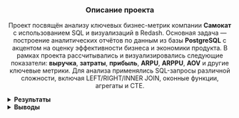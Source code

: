 <h3 align="center">Описание проекта</h3>
<p align="center">
Проект посвящён анализу ключевых бизнес-метрик компании <strong>Самокат</strong> с использованием SQL и визуализаций в Redash. Основная задача — построение аналитических отчётов по данным из базы <strong>PostgreSQL</strong> с акцентом на оценку эффективности бизнеса и экономики продукта.
В рамках проекта рассчитывались и визуализировались следующие показатели: <strong>выручка</strong>, <strong>затраты</strong>, <strong>прибыль</strong>, <strong>ARPU</strong>, <strong>ARPPU</strong>, <strong>AOV</strong> и другие ключевые метрики. Для анализа применялись SQL-запросы различной сложности, включая LEFT/RIGHT/INNER JOIN, оконные функции, агрегаты и CTE.
</p>


<details>
<summary><strong>Результаты</strong></summary>

<summary><strong>Задание 1: Динамика выручки</strong></summary>

📌 Для каждого дня в таблице `orders` рассчитаны следующие показатели:

- `revenue` — выручка, полученная в этот день  
- `total_revenue` — суммарная выручка с накоплением на текущий день  
- `revenue_change` — прирост выручки относительно предыдущего дня (в процентах)  
- `date` — дата

📊 Прирост (`revenue_change`) рассчитан в процентах и округлён до двух знаков после запятой.  
📅 Результирующая таблица отсортирована по дате по возрастанию.

### Код

```sql
WITH plat as (
   SELECT order_id
   FROM user_actions
   group by order_id
   HAVING count(order_id) = 1
   order by order_id
   )
   

 
 SELECT date, revenue, total_revenue, ROUND((revenue - pred) * 100 / pred::NUMERIC, 2) as revenue_change FROM
  (SELECT date, revenue, sum(revenue) over(order by date) as total_revenue,lag(revenue, 1) over(order by date) as pred FROM
   (SELECT creation_time::DATE as date, sum(price) as revenue FROM  
     (SELECT order_id, creation_time, UNNEST(product_ids) as product_id FROM orders
      WHERE order_id in (SELECT * FROM plat)
      order by order_id) as tovars 
     JOIN products as p on p.product_id = tovars.product_id
    group by date  
    order by date) as stoimost) as vyruchka

```
### Динамика ежедневной выручки

![График: ежедневная выручка](https://drive.google.com/uc?export=view&id=1wnMQZ8oBvM9LLPocvOJPkUo2j-er-hI8)

### Динамика общей выручки (накопительно)

![График: общая выручка](https://drive.google.com/uc?export=view&id=1FgKToK7wIoRHEanw1q0oFB_yeVns8eSH)

---

<summary><strong>Задание 2: ARPU, ARPPU и AOV</strong></summary>

📌 Для каждого дня рассчитаны ключевые метрики выручки:

- `arpu` — средняя выручка на одного пользователя (Average Revenue Per User)  
- `arppu` — средняя выручка на одного платящего пользователя (Average Revenue Per Paying User)  
- `aov` — средний чек, или выручка с заказа (Average Order Value)  
- `date` — дата

💡 Все значения округлены до двух знаков после запятой.  
📅 Таблица отсортирована по дате по возрастанию.


### Код

```sql
WITH plat as (
   SELECT order_id
   FROM user_actions
   group by order_id
   HAVING count(order_id) = 1
   order by order_id
   )
   

SELECT date,
  ROUND(revenue::NUMERIC / kolvo_user::NUMERIC, 2) as arpu,
  ROUND(revenue / plat_user::NUMERIC, 2) as arppu,
  ROUND(revenue / plat_zakaz::NUMERIC, 2) as aov
  FROM  
   (SELECT date,
    sum(revenue) FILTER (WHERE order_id in (SELECT * FROM plat)) as revenue,
    count(DISTINCT user_id) FILTER (WHERE order_id in (SELECT * FROM plat)) as plat_user,
    count(DISTINCT user_id) as kolvo_user,
    count(DISTINCT order_id) FILTER (WHERE order_id in (SELECT * FROM plat)) as plat_zakaz
    FROM
     (SELECT time::DATE as date, user_id, ua.order_id, action, revenue FROM
      (SELECT  order_id, sum(price) as revenue FROM  
       (SELECT order_id, creation_time, UNNEST(product_ids) as product_id FROM orders) as tovars 
        LEFT JOIN products as p on p.product_id = tovars.product_id
        group by order_id) as product_orders
       LEFT JOIN user_actions as ua on ua.order_id = product_orders.order_id
       order by date) as zakazy
   group by date) as metrics

```

### Динамика ARPU, ARPPU и AOV

![График: ARPU, ARPPU и AOV](https://drive.google.com/uc?export=view&id=1GBh7PlWGE_gLX7AmiZPuRZ7y0s5GwYI7)

---

<summary><strong>Задание 3: Накопленные метрики — Running ARPU, ARPPU, AOV</strong></summary>

📌 Для каждого дня рассчитаны накопительные показатели выручки:

- `running_arpu` — накопленная выручка на одного пользователя  
- `running_arppu` — накопленная выручка на одного платящего пользователя  
- `running_aov` — накопленная выручка на один заказ (средний чек)  
- `date` — дата

💡 Все значения округлены до двух знаков после запятой.  
📅 Результирующая таблица отсортирована по возрастанию даты.


### Код

```sql
WITH plat as (
   SELECT order_id
   FROM user_actions
   group by order_id
   HAVING count(order_id) = 1
   order by order_id
   ), 
   
  unique_day_users_pay as (SELECT date, COUNT(user_id) AS new_paying_users 
    FROM ( 
        SELECT user_id, MIN(time::date) AS date 
        FROM user_actions 
        WHERE order_id NOT IN (SELECT order_id FROM user_actions WHERE action = 'cancel_order') 
        GROUP BY user_id 
    ) as data GROUP BY date),
   
 unique_day_users as 
 (
SELECT time_user, count(time_user) FILTER(WHERE porydok = 1) as new_users, count(time_user) FILTER(WHERE numer = 1) as new_users_plat FROM 
 (SELECT user_id, order_id, time::date AS time_user, ROW_NUMBER() OVER (PARTITION BY user_id ORDER BY time) AS porydok,
   CASE 
     WHEN order_id IN (SELECT order_id FROM plat) THEN 
       ROW_NUMBER() OVER (PARTITION BY user_id ORDER BY time)
   END AS numer
 FROM user_actions
    order by user_id) as porydok_users
 group by time_user
 order by time_user)
   
--SELECT * FROM plat 
--SELECT * FROM unique_day_users
 
  SELECT date,
  ROUND(sum_nakop::NUMERIC / kolvo_user_nakop::NUMERIC, 2) as running_arpu,
  ROUND(sum_nakop / plat_user_nakop::NUMERIC, 2) as running_arppu,
  ROUND(sum_nakop / plat_zakaz_nakop::NUMERIC, 2) as running_aov
  FROM  
   (
   SELECT date,
    sum(revenue) over(order by date) as sum_nakop,
    sum(plat_user) over(order by date) as plat_user_nakop,
    sum(kolvo_user) over(order by date) as kolvo_user_nakop,
    sum(plat_zakaz) over(order by date) as plat_zakaz_nakop
    FROM
    (SELECT zakazy.date as date,
      sum(revenue) FILTER (WHERE order_id in (SELECT * FROM plat)) as revenue,
      new_users as kolvo_user,
      new_paying_users  as plat_user,
      count(DISTINCT order_id) FILTER (WHERE order_id in (SELECT * FROM plat)) as plat_zakaz
      FROM
       (SELECT time::DATE as date, user_id, ua.order_id, action, revenue FROM
        (SELECT  order_id, sum(price) as revenue FROM  
         (SELECT order_id, creation_time, UNNEST(product_ids) as product_id FROM orders) as tovars 
          LEFT JOIN products as p on p.product_id = tovars.product_id
          group by order_id) as product_orders
         LEFT JOIN user_actions as ua on ua.order_id = product_orders.order_id
         order by date) as zakazy
     JOIN  unique_day_users on unique_day_users.time_user = zakazy.date
     JOIN unique_day_users_pay on unique_day_users_pay.date = zakazy.date
     group by zakazy.date, new_users,new_paying_users) as nakoplen) as metrics

```

### Динамика накопленных показателей ARPU, ARPPU и AOV

![График: Running ARPU, ARPPU, AOV](https://drive.google.com/uc?export=view&id=1ztIPPDoIO_9OkPGshcYPdZXzQnMV-tDz)

---

<summary><strong>Задание 4: Метрики ARPU / ARPPU / AOV по дням недели</strong></summary>

📌 Для каждого дня недели в диапазоне с **26 августа по 8 сентября 2022 года** рассчитаны следующие показатели:

- `arpu` — выручка на одного пользователя  
- `arppu` — выручка на одного платящего пользователя  
- `aov` — выручка на один заказ (средний чек)  
- `weekday` — наименование дня недели (например, Monday)  
- `weekday_number` — порядковый номер дня недели (1 — Monday, 7 — Sunday)

📆 В расчёт включено **ровно по два дня каждого дня недели**.  
📊 Все значения округлены до двух знаков после запятой.  
📅 Результат отсортирован по `weekday_number`.


### Код

```sql
   WITH plat as (
   SELECT order_id
   FROM user_actions
   group by order_id
   HAVING count(order_id) = 1
   order by order_id
   )
   
  SELECT
  weekday,
  weekday_number, 
  ROUND(revenue::NUMERIC / kolvo_user::NUMERIC, 2) as arpu,
  ROUND(revenue / plat_user::NUMERIC, 2) as arppu,
  ROUND(revenue / plat_zakaz::NUMERIC, 2) as aov
  FROM  
   (SELECT weekday, weekday_number, 
    sum(revenue) FILTER (WHERE order_id in (SELECT * FROM plat)) as revenue,
    count(DISTINCT user_id) FILTER (WHERE order_id in (SELECT * FROM plat)) as plat_user,
    count(DISTINCT user_id) as kolvo_user,
    count(DISTINCT order_id) FILTER (WHERE order_id in (SELECT * FROM plat)) as plat_zakaz
      FROM
      (SELECT to_char(date, 'Day') as weekday, DATE_PART('ISODOW', date) as weekday_number, date, user_id, order_id, action, revenue FROM
       (SELECT time::DATE as date, user_id, ua.order_id, action, revenue FROM
        (SELECT  order_id, sum(price) as revenue FROM  
         (SELECT order_id, creation_time, UNNEST(product_ids) as product_id FROM orders) as tovars 
          LEFT JOIN products as p on p.product_id = tovars.product_id
          group by order_id) as product_orders
         LEFT JOIN user_actions as ua on ua.order_id = product_orders.order_id
         order by date) as zakazy
       WHERE date >= '2022-08-26' and date < '2022-09-09') as dni
      group by weekday_number, weekday) as metrics
     order by weekday_number, weekday

```


### Динамика ARPU, ARPPU и AOV по дням недели

![График: ARPU, ARPPU и AOV по дням недели](https://drive.google.com/uc?export=view&id=1LOUmfJ0Ok6BYfrWdnK3uV963YYFhJIdH)

---

<summary><strong>Задание 5: Доля выручки от новых и старых пользователей</strong></summary>

📌 Для каждого дня рассчитаны следующие показатели:

- `revenue` — общая выручка, полученная в этот день  
- `new_users_revenue` — выручка от заказов **новых пользователей**  
- `new_users_revenue_share` — доля выручки от новых пользователей (%)  
- `old_users_revenue_share` — доля выручки от остальных пользователей (%)  
- `date` — дата

📊 Все доли выражены в процентах и округлены до двух знаков после запятой.  
📅 Результат отсортирован по возрастанию даты.


### Код

```sql

WITH plat as (
   SELECT order_id
   FROM user_actions
   group by order_id
   HAVING count(order_id) = 1
   order by order_id
   ),
   
unique_day_users_pay as (
SELECT user_id, MIN(time::date) AS date 
        FROM user_actions 
        GROUP BY user_id 
    )
  
   
  SELECT date, 
  revenue,
  new_users_revenue,
  ROUND(new_users_revenue * 100 / revenue::NUMERIC, 2) as new_users_revenue_share,
  ROUND((revenue - new_users_revenue) * 100 / revenue::NUMERIC, 2) as old_users_revenue_share
  FROM
   (SELECT date, sum(revenue) as revenue, sum(revenue) FILTER(WHERE pay_user_id IS NOT NULL) as new_users_revenue FROM 
     (SELECT time::DATE as date, ua.user_id as user_id, uap.user_id as pay_user_id, ua.order_id, revenue FROM 
      (SELECT order_id, sum(price) as revenue FROM
       (SELECT order_id, UNNEST(product_ids) as product_id FROM orders
        WHERE order_id in (SELECT * FROM plat) 
        order by order_id) as tovars
       JOIN products as p on p.product_id = tovars.product_id
       group by order_id) as zakazy
     JOIN user_actions as ua on ua.order_id = zakazy.order_id
     LEFT JOIN unique_day_users_pay as uap on uap.user_id = ua.user_id and uap.date = ua.time::DATE
    order by user_id, date) as stoimost
   group by date) as revenues
  order by date
 
```

### Динамика долей выручки от новых и старых пользователей

![График: доля выручки от новых и старых пользователей](https://drive.google.com/uc?export=view&id=1vaeeKo5-r8VhzXq4dtVVC83t0QVuLSAm)

---

<summary><strong>Задание 6: Выручка по товарам и категория "ДРУГОЕ"</strong></summary>

📌 Для каждого товара рассчитаны показатели за весь период:

- `product_name` — название товара  
- `revenue` — суммарная выручка от товара  
- `share_in_revenue` — доля выручки от товара в общей выручке (%)

🔢 Доля (`share_in_revenue`) округлена до двух знаков после запятой и выражена в процентах.  
🔻 Все товары с долей **менее 0.5%** объединены в категорию **ДРУГОЕ**, с суммированием их округлённых долей.  
📊 Результат отсортирован по убыванию выручки.


### Код

```sql

WITH plat as (
SELECT order_id
FROM user_actions
group by order_id 
HAVING count(order_id) = 1
order by order_id 
)


  SELECT product_name, sum(revenue) as revenue, sum(procent) as share_in_revenue FROM 
   (SELECT 
    CASE    
    WHEN procent < 0.5 THEN 'ДРУГОЕ'  
    ELSE name
    END as product_name,
    revenue,
    procent 
    FROM
   (SELECT name, revenue, ROUND(revenue * 100 / summa::NUMERIC, 2) as procent FROM
    (SELECT name, revenue, sum(revenue) over() as summa FROM 
      (SELECT name, sum(price) as revenue FROM
       (SELECT order_id, UNNEST(product_ids) as product_id FROM orders
        WHERE order_id in (SELECT * FROM plat)
        order by order_id) as tovars
      JOIN  products as p on p.product_id = tovars.product_id
      group by name) as prices) as vyruchka) as procents) as category
    group by product_name
    order by revenue desc

```


### Распределение выручки по товарам

![График: распределение выручки по товарам](https://drive.google.com/uc?export=view&id=1ukvUlSa2VnscRBG4WaNsa15gsD4KaF_0)

---

<summary><strong>Задание 7: Выручка, затраты и валовая прибыль</strong></summary>

📌 Для каждого дня рассчитаны следующие показатели:

- `revenue` — выручка, полученная в этот день  
- `costs` — затраты курьеров за день  
- `tax` — сумма НДС с продажи товаров за день  
- `gross_profit` — валовая прибыль за день (выручка − затраты − НДС)  
- `total_revenue` — накопленная выручка  
- `total_costs` — накопленные затраты  
- `total_tax` — накопленный НДС  
- `total_gross_profit` — накопленная валовая прибыль  
- `gross_profit_ratio` — доля валовой прибыли в выручке за день (%)  
- `total_gross_profit_ratio` — доля накопленной валовой прибыли в накопленной выручке (%)

📊 Все значения долей выражены в процентах и округлены до двух знаков после запятой.  
📅 Результат отсортирован по возрастанию даты.



### Код

```sql
WITH plat as (
SELECT order_id
FROM user_actions
group by order_id 
HAVING count(order_id) = 1
order by order_id 
), 

nalog as (SELECT order_id, sum(price) as price, sum(nds) as nds 
 FROM
  (SELECT order_id, name, price,
  CASE 
  WHEN name in ('сахар', 'сухарики', 'сушки', 'семечки', 
'масло льняное', 'виноград', 'масло оливковое', 
'арбуз', 'батон', 'йогурт', 'сливки', 'гречка', 
'овсянка', 'макароны', 'баранина', 'апельсины', 
'бублики', 'хлеб', 'горох', 'сметана', 'рыба копченая', 
'мука', 'шпроты', 'сосиски', 'свинина', 'рис', 
'масло кунжутное', 'сгущенка', 'ананас', 'говядина', 
'соль', 'рыба вяленая', 'масло подсолнечное', 'яблоки', 
'груши', 'лепешка', 'молоко', 'курица', 'лаваш', 'вафли', 'мандарины')

THEN ROUND(price  / 11::NUMERIC, 2)
ELSE ROUND(price  / 6::NUMERIC, 2)
END as NDS
FROM
   (SELECT order_id, name, price FROM 
        (SELECT order_id, UNNEST(product_ids) as product_id FROM orders
         WHERE order_id in (SELECT * FROM plat)
         order by order_id) as tovars
       JOIN products as p on p.product_id = tovars.product_id
       order by order_id) as names) as spisok
 group by order_id),
 
--ВАЖНАЯ ТАБЛИЦА!!!
nakop as  (SELECT  date, revenue, tax, total_revenue, total_tax, zatrata_na_sborka + zatrata_v_day as zatraty_users
  FROM
  (SELECT date, price as revenue, nds as tax,
   sum(price) over(order by date) as total_revenue, sum(nds) over(order by date) total_tax, 
   kolvo,
   CASE   
   WHEN DATE_PART('month', date) = 8 THEN kolvo * 140
   ELSE kolvo * 115
   END as zatrata_na_sborka,
   CASE   
   WHEN DATE_PART('month', date) = 8 THEN 120000
   ELSE 150000
   END as zatrata_v_day
   FROM   
  (SELECT date, sum(price) as price, sum(nds) as nds, count(order_id) as kolvo FROM
     (SELECT user_id, ua.order_id as order_id,  time::DATE as date, price, nds FROM nalog as n    
      JOIN user_actions as ua on ua.order_id = n.order_id
      order by user_id) as summa
    group by date
    order by date) as zarabotok) as money
    ),
    
couriers as (SELECT courier_id, order_id, time::DATE as date FROM courier_actions
   WHERE order_id in (SELECT * FROM plat) and action = 'deliver_order'
   order by courier_id),
   

 zatrata_na_couriera as (SELECT date, kolvo * 150 as zatrata_na_kyry   
    FROM
    (SELECT date, count(order_id) as kolvo FROM couriers
     group by date
     order by date) as chislo),
     
   
 top_five as (SELECT date, 
  CASE   
  WHEN DATE_PART('month', date) = 8 THEN kolvo_top * 400
   ELSE kolvo_top * 500
   END as zatrata_na_top_5
   FROM
   (SELECT date, count(kolvo) as kolvo_top
    FROM 
    (SELECT courier_id, date, count(order_id) as kolvo FROM couriers
     group by courier_id, date
     HAVING count(order_id) >= 5  
     order by date) as top
    group by date
    order by date) as top_5),
    
  --ВАЖНАЯ ТАБЛИЦА!!!   
 zatrata_couriers as (SELECT date, zatrata_na_kyry + zatrata_na_top_5 as zatrata_day_couriers FROM
   (SELECT znc.date, zatrata_na_kyry, COALESCE(zatrata_na_top_5, 0) as zatrata_na_top_5 FROM zatrata_na_couriera AS znc
     LEFT JOIN  top_five as tf on tf.date = znc.date) as zatraty_obchie_couries)
   
  
  SELECT date,
   revenue, costs, tax,
   gross_profit,
   total_revenue, total_costs, total_tax, 
   total_gross_profit,
   gross_profit_ratio, 
   ROUND(total_gross_profit * 100 / total_revenue::NUMERIC, 2) as total_gross_profit_ratio
   FROM
   (SELECT date,
   revenue, costs, tax,
   gross_profit,
   total_revenue, total_costs, total_tax, 
   sum(gross_profit) over(order by date) as total_gross_profit,
   ROUND(gross_profit * 100 / revenue::NUMERIC, 2) as gross_profit_ratio
   FROM
    (SELECT  date, revenue, tax, costs,
     revenue - tax - costs as gross_profit,
     total_revenue, total_tax, sum(costs) over(order by date) as total_costs
     FROM 
      (SELECT n.date as date, revenue, tax, total_revenue, total_tax, (zatraty_users + zatrata_day_couriers)::NUMERIC as costs FROM nakop as n   
       JOIN zatrata_couriers as zc on zc.date = n.date) as podvodka) as podchet) as metrics

```

### Динамика валовой прибыли и её доли в выручке  
![gross profit dynamics](https://drive.google.com/uc?export=view&id=1rTJ2BSWdPRRjNJDiarnJoDfhu3hg5cHY)

### Суммарная валовая прибыль и её доля в суммарной выручке  
![total gross profit](https://drive.google.com/uc?export=view&id=1CVtQGU1bV5H8xnGoC5VXOPo2jeqIcWiX)



</details>

<details> 

<summary><strong>Выводы</strong></summary>

📌 На основе рассчитанных показателей и визуализированных графиков был построен итоговый дашборд.

🔗 [Открыть дашборд в Redash](https://redash.public.karpov.courses/public/dashboards/SpodlHrsXdn5vTDNirtCWJcINDuch1fuqHRx0mFD?org_slug=default)

</details>
